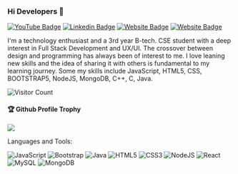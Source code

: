 ### Hi Developers 👋

[![YouTube Badge](https://img.shields.io/badge/YouTube-Khushi-red)]()
[![Linkedin Badge](https://img.shields.io/badge/-Khushi-blue?style=flat-square&logo=Linkedin&logoColor=white&link=https://www.linkedin.com/in/khushi-kashyap-4373261b2/)](https://www.linkedin.com/in/khushi-kashyap-4373261b2/)
[![Website Badge](https://img.shields.io/badge/WebSite-Khushi-green)](https://khushikashyap-web.github.io/MyPortfolio/)
[![Website Badge](https://img.shields.io/badge/StackOverflow-Khushi-yellow)](https://stackoverflow.com/users/19369127/khushi-kashyap-)

I'm a technology enthusiast and a 3rd year B-tech. CSE student with a deep interest in Full Stack Development and UX/UI. The crossover between design and programming has always been of interest to me. I love leaning new skills and the idea of sharing it with others is fundamental to my learning journey. Some my skills include JavaScript, HTML5, CSS, BOOTSTRAP5, NodeJS, MongoDB, C++, C, Java.


![Visitor Count](https://profile-counter.glitch.me/KHUSHIKASHYAP-WEB/count.svg)

<div>
  <h4>🏆 Github Profile Trophy</h4>
  <a href="https://github.com/ryo-ma/github-profile-trophy">
    <img src="https://github-profile-trophy.vercel.app/?username=KHUSHIKASHYAP-WEB&column=7"/>
  </a>
</div>

Languages and Tools: 

<img alt="JavaScript" src="https://img.shields.io/badge/javascript-%23FF26BE.svg?style=flat-square&logo=javascript&logoColor=white"/> <img alt="Bootstrap" src="https://img.shields.io/badge/bootstrap-%23563D7C.svg?style=flat-square&logo=bootstrap&logoColor=white"/> <img alt="Java" src="https://img.shields.io/badge/java-%23ED8B00.svg?style=flat-square&logo=java&logoColor=white"/> <img alt="HTML5" src="https://img.shields.io/badge/html5-%23E34F26.svg?style=flat-square&logo=html5&logoColor=white"/> <img alt="CSS3" src="https://img.shields.io/badge/css3-%231572B6.svg?style=flat-square&logo=css3&logoColor=white"/> <img alt="NodeJS" src="https://img.shields.io/badge/node.js-%2343853D.svg?style=flat-square&logo=node-dot-js&logoColor=white"/> <img alt="React" src="https://img.shields.io/badge/C++-%2320232a.svg?style=flat-square&logo=C++&logoColor=%2361DAFB"/>  <img alt="MySQL" src="https://img.shields.io/badge/mysql-%2300f.svg?style=flat-square&logo=mysql&logoColor=white"/> <img alt="MongoDB" src ="https://img.shields.io/badge/MongoDB-%234ea94b.svg?style=flat-square&logo=mongodb&logoColor=white"/>





